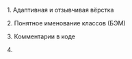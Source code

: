 <p>1. Адаптивная и отзывчивая вёрстка</p>
<p>2. Понятное именование классов (БЭМ)</p>
<p>3. Комментарии в коде</p>
<p>4. </p>
